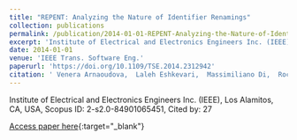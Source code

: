 ```yaml
---
title: "REPENT: Analyzing the Nature of Identifier Renamings"
collection: publications
permalink: /publication/2014-01-01-REPENT-Analyzing-the-Nature-of-Identifier-Renamings
excerpt: 'Institute of Electrical and Electronics Engineers Inc. (IEEE), Los Alamitos, CA, USA, Scopus ID: 2-s2.0-84901065451, Cited by: 27'
date: 2014-01-01
venue: 'IEEE Trans. Software Eng.'
paperurl: 'https://doi.org/10.1109/TSE.2014.2312942'
citation: ' Venera Arnaoudova,  Laleh Eshkevari,  Massimiliano Di,  Rocco Oliveto,  Giuliano Antoniol,  Yann-Ga&quot;el Gu&apos;eh&apos;eneuc, &quot;REPENT: Analyzing the Nature of Identifier Renamings.&quot; IEEE Trans. Software Eng., 2014.'
---
```

Institute of Electrical and Electronics Engineers Inc. (IEEE), Los Alamitos, CA, USA, Scopus ID: 2-s2.0-84901065451, Cited by: 27

[Access paper here](https://doi.org/10.1109/TSE.2014.2312942){:target="_blank"}
